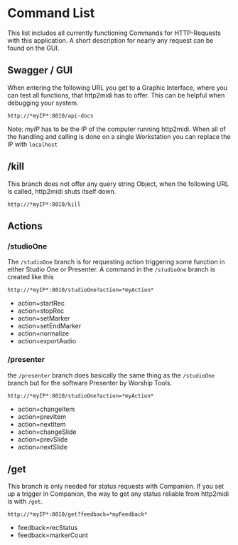 # Command List

This list includes all currently functioning Commands for HTTP-Requests with this application. A short description for nearly any request can be found on the GUI.

## Swagger / GUI

When entering the following URL you get to a Graphic Interface, where you can test all functions, that http2midi has to offer. This can be helpful when debugging your system.

```URL
http://*myIP*:8010/api-docs
```

Note: *myIP* has to be the IP of the computer running http2midi. When all of the handling and calling is done on a single Workstation you can replace the IP with `localhost`

## /kill

This branch does not offer any query string Object, when the following URL is called, http2midi shuts itself down.

```url
http://*myIP*:8010/kill
```

## Actions

### /studioOne

The `/studioOne` branch is for requesting action triggering some function in either Studio One or Presenter.
A command in the `/studioOne` branch is created like this

```url
http://*myIP*:8010/studioOne?action=*myAction*
```

- action=startRec
- action=stopRec
- action=setMarker
- action=setEndMarker
- action=normalize
- action=exportAudio

### /presenter

the `/presenter` branch does basically the same thing as the `/studioOne` branch but for the software Presenter by Worship Tools.

```url
http://*myIP*:8010/studioOne?action=*myAction*
```

- action=changeItem
- action=prevItem
- action=nextItem
- action=changeSlide
- action=prevSlide
- action=nextSlide

## /get

This branch is only needed for status requests with Companion. If you set up a trigger in Companion, the way to get any status reliable from http2midi is with `/get`.

```url
http://*myIP*:8010/get?feedback=*myFeedback*
```

- feedback=recStatus
- feedback=markerCount
